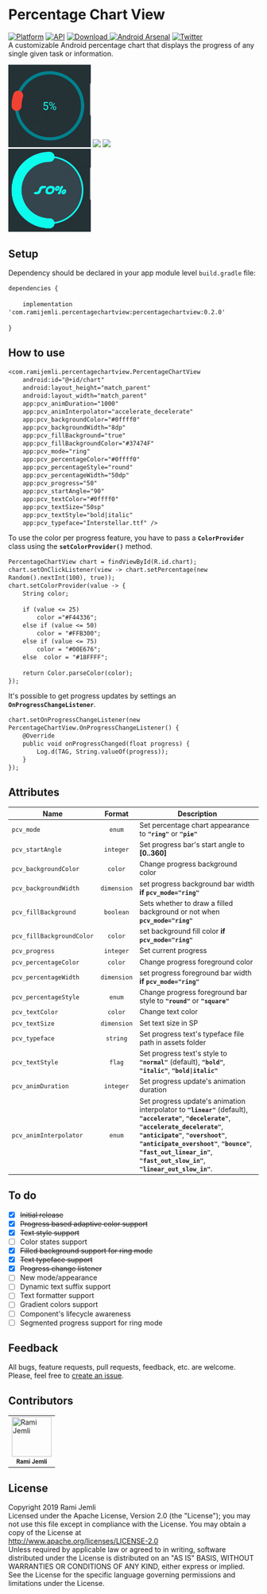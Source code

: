# Percentage Chart View
[![Platform](https://img.shields.io/badge/platform-android-green.svg)](http://developer.android.com/index.html)
[![API](https://img.shields.io/badge/API-16%2B-brightgreen.svg?style=flat)](https://android-arsenal.com/api?level=16)
[![Download](https://api.bintray.com/packages/ramijemli/PercentageChartView/com.ramijemli.percentagechartview/images/download.svg?version=0.1.3) ](https://bintray.com/ramijemli/PercentageChartView/com.ramijemli.percentagechartview/0.1.3/link)
[![Android Arsenal](https://img.shields.io/badge/Android%20Arsenal-PercentageChartView-yellow.svg?style=flat)](https://android-arsenal.com/details/1/7600)
[![Twitter](https://img.shields.io/badge/Twitter-@RamiJemli-blue.svg?style=flat)](http://twitter.com/rami_jemli)
<br/>A customizable Android percentage chart that displays the progress of any single given task or information.    

<img src="art/showcase_01.gif" width="33%"/> <img src="art/showcase_02.gif" width="33%"/> <img src="art/showcase_03.gif" width="33%"/> <br/> <img src="art/showcase_04.gif" width="33%"/>

## Setup
Dependency should be declared in your app module level  `build.gradle` file:  
  
```  
dependencies {    

    implementation 'com.ramijemli.percentagechartview:percentagechartview:0.2.0' 
    
}  
```  

## How to use

```  
<com.ramijemli.percentagechartview.PercentageChartView
    android:id="@+id/chart"
    android:layout_height="match_parent"
    android:layout_width="match_parent"
    app:pcv_animDuration="1000"
    app:pcv_animInterpolator="accelerate_decelerate"
    app:pcv_backgroundColor="#0ffff0"
    app:pcv_backgroundWidth="8dp"
    app:pcv_fillBackground="true"
    app:pcv_fillBackgroundColor="#37474F"
    app:pcv_mode="ring"
    app:pcv_percentageColor="#0ffff0"
    app:pcv_percentageStyle="round"
    app:pcv_percentageWidth="50dp"
    app:pcv_progress="50"
    app:pcv_startAngle="90"
    app:pcv_textColor="#0ffff0"
    app:pcv_textSize="50sp"
    app:pcv_textStyle="bold|italic"
    app:pcv_typeface="Interstellar.ttf" />
  ```  

To use the color per progress feature, you have to pass a **`ColorProvider`** class using the **`setColorProvider()`** method.

``` 
PercentageChartView chart = findViewById(R.id.chart);  
chart.setOnClickListener(view -> chart.setPercentage(new Random().nextInt(100), true));  
chart.setColorProvider(value -> {  
    String color;  

    if (value <= 25)  
        color ="#F44336";  
    else if (value <= 50)  
        color = "#FFB300";  
    else if (value <= 75)  
        color = "#00E676";  
    else  color = "#18FFFF";  
   
    return Color.parseColor(color);  
});
``` 
It's possible to get progress updates by settings an **`OnProgressChangeListener`**.
``` 
chart.setOnProgressChangeListener(new PercentageChartView.OnProgressChangeListener() {
    @Override
    public void onProgressChanged(float progress) {
        Log.d(TAG, String.valueOf(progress));
    }
});
``` 

## Attributes
|Name|Format|Description| 
|---|:---:|---| 
| `pcv_mode` | `enum` | Set percentage chart appearance to **`"ring"`** or **`"pie"`** | `pcv_orientation` | `enum` | Set progress bar's direction to **`"clockwise"`** or **`"counter_clockwise"`** 
| `pcv_startAngle` | `integer` | Set progress bar's start angle to **[0..360]** 
| `pcv_backgroundColor` | `color` | Change progress background color    
| `pcv_backgroundWidth` | `dimension` | set progress background bar width **if `pcv_mode="ring"`** 
| `pcv_fillBackground` | `boolean` | Sets whether to draw a filled background or not when **`pcv_mode="ring"`**   
| `pcv_fillBackgroundColor` | `color` | set background fill color **if `pcv_mode="ring"`** 
| `pcv_progress` | `integer` | Set current progress
| `pcv_percentageColor` | `color` | Change progress foreground color    
| `pcv_percentageWidth` | `dimension` | set progress foreground bar width **if `pcv_mode="ring"`** 
| `pcv_percentageStyle` | `enum` | Change progress foreground bar style to **`"round"`** or **`"square"`** 
| `pcv_textColor` | `color` | Change text color    
| `pcv_textSize` | `dimension` | Set text size in SP    
| `pcv_typeface` | `string` | Set progress text's typeface file path in assets folder
| `pcv_textStyle` | `flag` | Set progress text's style to **`"normal"`** (default), **`"bold"`**, **`"italic"`**, **`"bold\|italic"`**
| `pcv_animDuration` | `integer` | Set progress update's animation duration    
| `pcv_animInterpolator` | `enum` | Set progress update's animation interpolator to **`"linear"`** (default), **`"accelerate"`**, **`"decelerate"`**, **`"accelerate_decelerate"`**, **`"anticipate"`**, **`"overshoot"`**, **`"anticipate_overshoot"`**, **`"bounce"`**, **`"fast_out_linear_in"`**, **`"fast_out_slow_in"`**, **`"linear_out_slow_in"`**.    

## To do
- [x] ~~Initial release~~  
- [x] ~~Progress based adaptive color support~~ 
- [x] ~~Text style support~~ 
- [ ] Color states support  
- [x] ~~Filled background support for ring mode~~  
- [x] ~~Text typeface support~~  
- [x] ~~Progress change listener~~  
- [ ] New mode/appearance  
- [ ] Dynamic text suffix support  
- [ ] Text formatter support  
- [ ] Gradient colors support  
- [ ] Component's lifecycle awareness  
- [ ] Segmented progress support for ring mode  

## Feedback    
All bugs, feature requests, pull requests, feedback, etc. are welcome. Please, feel free to [create an issue](https://github.com/RamiJ3mli/PercentageChartView/issues).  

## Contributors    
<table>    
<tr>    
<td>    
<a href="https://github.com/RamiJ3mli"><img src="https://avatars2.githubusercontent.com/u/22471667?s=460&v=4" title="Rami Jemli" width="80" height="80"></a><br /><sub><center><b>Rami Jemli</b></center></sub>    
</td>    
</tr>    
</table>    

## License    

Copyright 2019 Rami Jemli<br/>
Licensed under the Apache License, Version 2.0 (the "License"); you may not use this file except in compliance with the License. You may obtain a copy of the License at    
http://www.apache.org/licenses/LICENSE-2.0<br/>
Unless required by applicable law or agreed to in writing, software distributed under the License is distributed on an "AS IS" BASIS, WITHOUT WARRANTIES OR CONDITIONS OF ANY KIND, either express or implied. See the License for the specific language governing permissions and limitations under the License.<br/>
